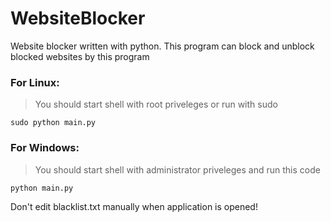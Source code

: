 # WebsiteBlocker
 
Website blocker written with python. This program can block and unblock blocked websites by this program

### For Linux:
> You should start shell with root priveleges or run with sudo
```shell
sudo python main.py
```
### For Windows:
> You should start shell with administrator priveleges and run this code
```shell
python main.py
```

Don't edit blacklist.txt manually when application is opened! 